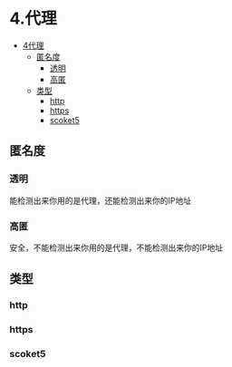 # 4.代理

- [4代理](#4代理)
  - [匿名度](#匿名度)
    - [透明](#透明)
    - [高匿](#高匿)
  - [类型](#类型)
    - [http](#http)
    - [https](#https)
    - [scoket5](#scoket5)

## 匿名度

### 透明

能检测出来你用的是代理，还能检测出来你的IP地址

### 高匿

安全，不能检测出来你用的是代理，不能检测出来你的IP地址

## 类型

### http

### https

### scoket5


<CommentService/>
